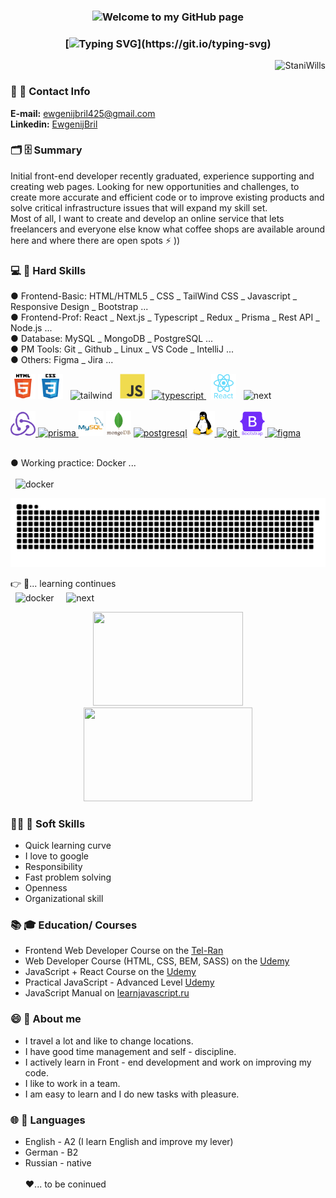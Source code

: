<div align="center">
<h3><img src="https://media.giphy.com/media/hvRJCLFzcasrR4ia7z/giphy.gif" width="28">Welcome to my GitHub page</h3>

<!-- <h3 align="center">Frontend Web Developer</h3> -->

### [![Typing SVG](https://readme-typing-svg.herokuapp.com?font=Fira+Code&pause=1000&width=535&lines=I'm+Ewgenij+Bril+💻+FrontEnd+Web+Developer!)](https://git.io/typing-svg)

<p align="right"> <img src="https://komarev.com/ghpvc/?username=EwgenijBril&label=Profile%20views&color=blueviolet&style=flat" alt="StaniWills" /> </p>
</div>

### **📧 📲 Contact Info**

<div align="left">

**E-mail:** ewgenijbril425@gmail.com <br/>
**Linkedin:** [EwgenijBril](https://www.linkedin.com/in/ewgenij-bril/)</div>

### **🗂 🗄 Summary**

<div align="left">  
Initial front-end developer recently graduated, experience supporting and creating web pages. Looking for new opportunities and challenges, to create more accurate and efficient code or to improve existing products and solve critical infrastructure issues that will expand my skill set.<br/>
Most of all, I want to create and develop an online service that lets freelancers and everyone else know what coffee shops are available around here and where there are open spots ⚡ ))<br/>
</div>

### **💻 🔭 Hard Skills**

<!-- <div align="left">
<a href="https://www.codewars.com/users/StaniWills" target="_blank" rel="noreferrer"> <img src="https://www.codewars.com/users/staniwills/badges/small" alt="codewars"/></a></div>
<div align="left"> -->

● Frontend-Basic: HTML/HTML5 _ CSS _ TailWind CSS _ Javascript _ Responsive Design _ Bootstrap ... <br/>
● Frontend-Prof: React _ Next.js _ Typescript _ Redux _ Prisma _ Rest API _ Node.js ...<br/>
● Database: MySQL _ MongoDB _ PostgreSQL ... <br/>
● PM Tools: Git _ Github _ Linux _ VS Code _ IntelliJ ... <br/>
● Others: Figma \_ Jira ...<br/>

 <!-- _ Typescript _  _ PostgreSQL _ Trello _ Adobe XD _ Photoshop _ Adobe Illustrator _ Webflow  GraphQL _ Gulp _ Webpack -->
<p><a href="https://www.w3.org/html/" target="_blank" rel="noreferrer"> <img src="https://raw.githubusercontent.com/devicons/devicon/master/icons/html5/html5-original-wordmark.svg" alt="html5" width="40" height="40"/></a>
<a href="https://www.w3schools.com/css/" target="_blank" rel="noreferrer"> <img src="https://raw.githubusercontent.com/devicons/devicon/master/icons/css3/css3-original-wordmark.svg" alt="css3" width="40" height="40"/></a>
&nbsp;<a> <img src="https://www.vectorlogo.zone/logos/tailwindcss/tailwindcss-icon.svg" alt=tailwind width="40" height="40"/> </a>&nbsp;
<a href="https://developer.mozilla.org/en-US/docs/Web/JavaScript" target="_blank" rel="noreferrer"> <img src="https://raw.githubusercontent.com/devicons/devicon/master/icons/javascript/javascript-original.svg" alt="javascript" width="40" height="40"/></a>
&nbsp;<a href="https://www.typescriptlang.org/" target="_blank" rel="noreferrer"> <img src="https://www.vectorlogo.zone/logos/typescriptlang/typescriptlang-icon.svg" alt="typescript" width="40" height="40"/> </a>&nbsp;
<a href="https://reactjs.org/" target="_blank" rel="noreferrer"><img src="https://raw.githubusercontent.com/devicons/devicon/master/icons/react/react-original-wordmark.svg" alt="react" width="40" height="40"/></a>
&nbsp;<a> <img src="https://devicon-website.vercel.app/api/nextjs/original-wordmark.svg?color=%23FFFFFF" alt=next width="60" height="60"/> </a>&nbsp;
<br/> 
<br/>
<a href="https://redux.js.org" target="_blank" rel="noreferrer"> <img src="https://raw.githubusercontent.com/devicons/devicon/master/icons/redux/redux-original.svg" alt="redux" width="40" height="40"/> </a>
<a href="https://www.prisma.io/docs/getting-started" target="_blank" rel="noreferrer"> <img src="https://github.com/prplx/svg-logos/blob/master/svg/Prisma.svg" alt="prisma" width="40" height="40" color="white"/> </a>
<a href="https://www.mysql.com/" target="_blank" rel="noreferrer"> <img src="https://raw.githubusercontent.com/devicons/devicon/master/icons/mysql/mysql-original-wordmark.svg" alt="mysql" width="40" height="40"/></a>
<a href="https://www.mongodb.com/" target="_blank" rel="noreferrer"> <img src="https://raw.githubusercontent.com/devicons/devicon/master/icons/mongodb/mongodb-original-wordmark.svg" alt="mongodb" width="40" height="40"/></a>
<a href="https://www.postgresql.org/docs/" target="_blank" rel="noreferrer"> <img src="https://www.vectorlogo.zone/logos/postgresql/postgresql-icon.svg" alt="postgresql" width="40" height="40"/></a>
<a href="https://www.linux.org/" target="_blank" rel="noreferrer"> <img src="https://raw.githubusercontent.com/devicons/devicon/master/icons/linux/linux-original.svg" alt="linux" width="40" height="40"/> </a>
<a href="https://git-scm.com/" target="_blank" rel="noreferrer"> <img src="https://www.vectorlogo.zone/logos/git-scm/git-scm-icon.svg" alt="git" width="40" height="40"/> </a>
<a href="https://getbootstrap.com" target="_blank" rel="noreferrer"> <img src="https://raw.githubusercontent.com/devicons/devicon/master/icons/bootstrap/bootstrap-plain-wordmark.svg" alt="bootstrap" width="40" height="40"/> </a>
<a href="https://www.figma.com/" target="_blank" rel="noreferrer"> <img src="https://www.vectorlogo.zone/logos/figma/figma-icon.svg" alt="figma" width="40" height="40"/> </a><br/><br/>

● Working practice: Docker ...<br/>
<br/>
&nbsp;<a> <img src="https://devicon-website.vercel.app/api/docker/plain-wordmark.svg" alt=docker width="40" height="40"/> </a>&nbsp;
<div align="left">

![snake gif](https://github.com/EwgenijBril/EwgenijBril/blob/main/github-contribution-grid-snake.svg)

</div>

👉 📖... learning continues<br/>
&nbsp;<a> <img src="https://devicon-website.vercel.app/api/docker/plain-wordmark.svg" alt=docker width="40" height="40"/> </a>&nbsp;
&nbsp;<a> <img src="https://devicon-website.vercel.app/api/nextjs/original-wordmark.svg?color=%23FFFFFF" alt=next width="60" height="60"/> </a>&nbsp;

</div>
<div align="center">
<img src="https://github-readme-stats.vercel.app/api/top-langs?username=EwgenijBril&show_icons=true&locale=en&layout=compact" width="240"
        height="150" alt=""/>
<img src="https://github-readme-stats.vercel.app/api?username=EwgenijBril&show_icons=true&locale=en" width="270" height="150"
        />
<!-- <img src="https://github-readme-streak-stats.herokuapp.com/?user=StaniWills&&layout=compact" width="285" height="150"
      alt="" /> -->
</div>

### **🙋‍♂️ 🤝 Soft Skills**

- Quick learning curve<br/>
- I love to google<br/>
- Responsibility<br/>
- Fast problem solving<br/>
- Openness<br/>
- Organizational skill<br/>

### **📚 🎓 Education/ Courses**

- Frontend Web Developer Course on the [Tel-Ran](https://tel-ran.de)
- Web Developer Course (HTML, CSS, BEM, SASS) on the [Udemy](https://www.udemy.com/course/javascript_full/learn/lecture/14328446)
- JavaScript + React Course on the [Udemy](https://www.udemy.com/course/javascript_full/)
- Practical JavaScript - Advanced Level [Udemy](https://www.udemy.com/course/javascript_practice/learn/lecture/17690944?start=0#overview)
- JavaScript Manual on [learnjavascript.ru](https://learn.javascript.ru/)

### **😄 💬 About me**

- I travel a lot and like to change locations.
- I have good time management and self - discipline.
- I actively learn in Front - end development and work on improving my code.
- I like to work in a team.
- I am easy to learn and I do new tasks with pleasure.

### **🌐 🌱 Languages**

- English - A2 (I learn English and improve my lever)
- German - B2
- Russian - native
  <br/><br/>
  ❤️... to be coninued<br/>

<!-- 🌱 I’m currently learning ...HTML, CSS, JS, React </br>
👯 I’m looking to collaborate on ...</br>
🤔 I’m looking for help with ...</br>
💬 Ask me about ...</br>
📫 How to reach me: st.tonkikh@gmail.com </br>
😄 Pronouns: ...</br>
⚡ Fun fact: ...</br>  -->

